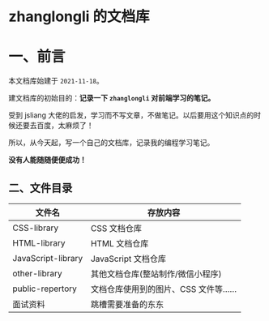# zhanglongli 的文档库
# 一、前言

本文档库始建于 `2021-11-18`。

建文档库的初始目的：**记录一下 `zhanglongli` 对前端学习的笔记。**

受到 jsliang 大佬的启发，学习而不写文章，不做笔记。以后要用这个知识点的时候还要去百度，太麻烦了！

所以，从今天起，写一个自己的文档库，记录我的编程学习笔记。

**没有人能随随便便成功！**

## 二、文件目录

| 文件名             | 存放内容                           |
| ------------------ | ---------------------------------- |
| CSS-library        | CSS 文档仓库                       |
| HTML-library       | HTML 文档仓库                      |
| JavaScript-library | JavaScript 文档仓库                |
| other-library      | 其他文档仓库(整站制作/微信小程序)  |
| public-repertory   | 文档仓库使用到的图片、CSS 文件等…… |
| 面试资料           | 跳槽需要准备的东东                 |
